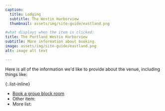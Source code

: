 ```yaml
---
caption:
  title: Lodging
  subtitle: The Westin Harborview
  thumbnail: assets/img/site-guide/eastland.png

#what displays when the item is clicked:
title: The Portland Westin Harborview
subtitle: More information about booking.
image: assets/img/site-guide/eastland.png
alt: image alt text

---
```

Here is all of the information we'd like to provide about the venue, including things like:

{:.list-inline}
- [Book a group block room](https://www.marriott.com/event-reservations/reservation-link.mi?id=1640189676884&key=GRP&app=resvlink)
- Other item:
- More list:
